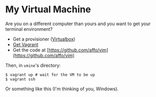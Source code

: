 # My Virtual Machine
Are you on a different computer than yours and you want to get your terminal environment?

* Get a provisioner ([Virtualbox](https://www.virtualbox.org/wiki/Downloads))
* [Get Vagrant](https://www.vagrantup.com/)
* Get the code at [https://github.com/affo/vim](https://github.com/affo/vim)

Then, in `vmine`'s directory:

```
$ vagrant up # wait for the VM to be up
$ vagrant ssh
```

Or something like this (I'm thinking of you, Windows).
